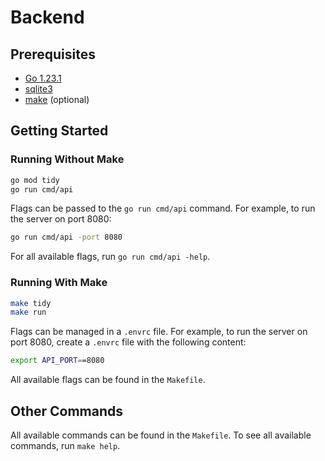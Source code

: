# Backend

## Prerequisites
- [Go 1.23.1](https://go.dev/dl/)
- [sqlite3](https://www.sqlite.org/download.html)
- [make](https://gnuwin32.sourceforge.net/packages/make.htm) (optional)

## Getting Started
### Running Without Make
```bash
go mod tidy
go run cmd/api
```
Flags can be passed to the `go run cmd/api` command. For example, to run the server on port 8080:
```bash
go run cmd/api -port 8080
```
For all available flags, run `go run cmd/api -help`.

### Running With Make
```bash
make tidy
make run
```
Flags can be managed in a `.envrc` file. For example, to run the server on port 8080, create a `.envrc` file with the following content:
```bash
export API_PORT==8080
```
All available flags can be found in the `Makefile`.

## Other Commands
All available commands can be found in the `Makefile`. To see all available commands, run `make help`.
